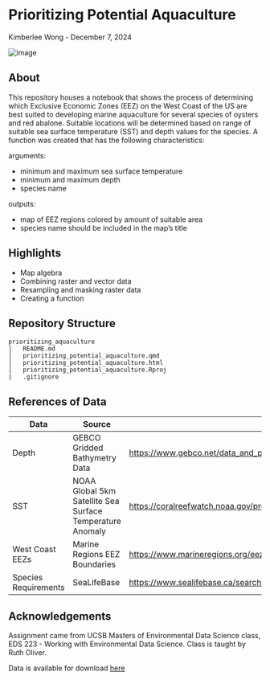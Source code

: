 # Prioritizing Potential Aquaculture

Kimberlee Wong - December 7, 2024

![image](https://www.marinemammalcenter.org/storage/app/uploads/public/ec8/271/d6d/thumb__749_0_0_0_crop.jpg)


## About

This repository houses a notebook that shows the process of determining which Exclusive Economic Zones (EEZ) on the West Coast of the US are best suited to developing marine aquaculture for several species of oysters and red abalone. Suitable locations will be determined based on range of suitable sea surface temperature (SST) and depth values for the species. A function was created that has the following characteristics:

arguments: 
  - minimum and maximum sea surface temperature
  - minimum and maximum depth
  - species name
    
outputs:
  - map of EEZ regions colored by amount of suitable area
  - species name should be included in the map’s title

## Highlights
- Map algebra
- Combining raster and vector data
- Resampling and masking raster data
- Creating a function

## Repository Structure
```
prioritizing_aquaculture
│   README.md
│   prioritizing_potential_aquaculture.qmd
│   prioritizing_potential_aquaculture.html
│   prioritizing_potential_aquaculture.Rproj
|   .gitignore
```
## References of Data

| Data                 | Source                                                    | Link                                                                  |
|----------------------|-----------------------------------------------------------|-----------------------------------------------------------------------|
| Depth                | GEBCO Gridded Bathymetry Data                             | https://www.gebco.net/data_and_products/gridded_bathymetry_data/#area |
| SST                  | NOAA Global 5km Satellite Sea Surface Temperature Anomaly | https://coralreefwatch.noaa.gov/product/5km/index_5km_ssta.php        |
| West Coast EEZs      | Marine Regions EEZ Boundaries                             | https://www.marineregions.org/eez.php                                 |
| Species Requirements | SeaLifeBase                                               | https://www.sealifebase.ca/search.php 


## Acknowledgements

Assignment came from UCSB Masters of Environmental Data Science class, EDS 223 - Working with Environmental Data Science. Class is taught by Ruth Oliver.

Data is available for download [here](https://drive.google.com/file/d/1u-iwnPDbe6ZK7wSFVMI-PpCKaRQ3RVmg/view)

